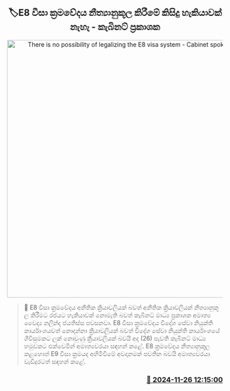 <p align='center'><b><h2 align='center' title='There is no possibility of legalizing the E8 visa system - Cabinet spokesperson'>🏷E8 වීසා ක්‍රමවේදය නීත්‍යානුකූ​ල කිරීමේ කිසිදු හැකියාවක් නැහැ - කැබිනට් ප්‍රකාශක</h2></b></p>
<p align='center'><img src='https://helakuru.sgp1.cdn.digitaloceanspaces.com/esana/images/lib/nalinda-jayathissa-cabinet-tt.jpg' width='600' alt='There is no possibility of legalizing the E8 visa system - Cabinet spokesperson'></p>

>📝 E8 වීසා ක්‍රමවේදය අනීතික ක්‍රියාවලියක් බවත් අනීතික ක්‍රියාවලියක් නීත්‍යානුකූ​ල කිරීමට රජයට හැකියාවක් නොමැති බවත් කැබිනට් මාධ්‍ය ප්‍රකාශක අමාත්‍ය වෛද්‍ය නලින්ද ජයතිස්ස පවසනවා.
E8 වීසා ක්‍රමවේදය විදේශ සේවා නියුක්ති කාර්යාංශයවත් නොදන්නා ක්‍රියාවලියක් බවත් විදේශ සේවා නියුක්ති කාර්යාංශයේ ගිවිසුමකට ලක් නොවුණු ක්‍රියාවලියක් බවයි අද (26) පැවති කැබිනට් මාධ්‍ය හමුවකට එක්වෙමින් අමාත්‍යවරයා සඳහන් කළේ.
E8 ක්‍රමවේදය නීත්‍යානුකූ​ල කළහොත් E9 වීසා ක්‍රමයද අහිමිවීමේ අවදානමක් පවතින බවයි අමාත්‍යවරයා වැඩිදුරටත් සඳහන් කළේ. 


<h3 align='right'><a href='https://www.helakuru.lk/esana/p/105453/'>📅 2024-11-26 12:15:00</a></h3>
